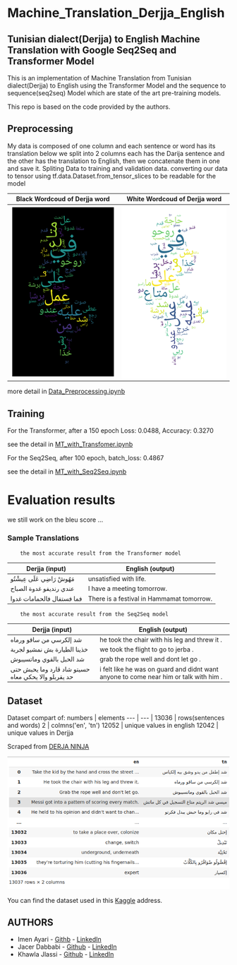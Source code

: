 # Machine_Translation_Derjja_English
## Tunisian dialect(Derjja) to English Machine Translation with Google Seq2Seq and Transformer Model

This is an implementation of Machine Translation from Tunisian dialect(Derjja) to English using the Transformer Model and the sequence to sequence(seq2seq) Model which are state of the art pre-training models.

This repo is based on the code provided by the authors.

## Preprocessing

My data is composed of one column and each sentence or word has its translation below we split into 2 columns each has the Darija sentence and the other has the translation to English, then we concatenate them in one and save it.
Spliting Data to training and validation data.
converting our data to tensor using tf.data.Dataset.from_tensor_slices to be readable for the model 

| Black Wordcoud of Derjja word     | White Wordcoud of Derjja word     |
|------------|-------------|
| ![Splashscreen](https://github.com/jlassi1/Machine_Translation_Derjja_English/blob/main/asset/black_tunis.png)      | ![Splashscreen](https://github.com/jlassi1/Machine_Translation_Derjja_English/blob/main/asset/white_tunis.png)      |

more detail in [Data_Preprocessing.ipynb](https://github.com/jlassi1/Machine_Translation_Derjja_English/blob/main/models/Data_Preprocessing.ipynb)

## Training

For the Transformer, after a 150 epoch Loss: 0.0488, Accuracy: 0.3270

see the detail in [MT_with_Transfomer.ipynb](https://github.com/jlassi1/Machine_Translation_Derjja_English/blob/main/models/MT_with_Transfomer.ipynb)


For the Seq2Seq, after 100 epoch, batch_loss: 0.4867

see the detail in [MT_with_Seq2Seq.ipynb](https://github.com/jlassi1/Machine_Translation_Derjja_English/blob/main/models/MT_with_Seq2Seq.ipynb)

# Evaluation results

we still work on the bleu score ...

### Sample Translations
        the most accurate result from the Transformer model


Derjja (input)| English (output)
--- | --- |
مَهُوشْ رَاضِي عَلَى عِيشْتُو | unsatisfied with life.
عندي رنديفو غدوة الصباح | I have a meeting tomorrow.
فما فستفال فالحمامات غدوا | There is a festival in Hammamat tomorrow.

        the most accurate result from the Seq2Seq model

Derjja (input)| English (output)
--- | --- |
 شد إلكرسي من ساقو ورماه | he took the chair with his leg and threw it .
 خذينا الطيارة بش نمشيو لجربة | we took the flight to go to jerba .
 شد الحبل بالقوي وماتسيبوش | grab the rope well and dont let go .
 حسيتو شاد ڨارد وما يحبش حتى حد يقربلو والا يحكي معاه | i felt like he was on guard and didnt want anyone to come near him or talk with him .



## Dataset 

Dataset compart of:
numbers | elements
--- | --- |
13036 | rows(sentences and words)
2 | colmns('en', 'tn')
12052 | unique values in english
12042 | unique values in Derjja

Scraped from [DERJA NINJA](https://derja.ninja/)

![Splashscreen](https://github.com/jlassi1/Machine_Translation_Derjja_English/blob/main/asset/dataset_screenshot.png)

You can find the dataset used in this [Kaggle](https://www.kaggle.com/khawlajlassi/drejja-to-english) address. 

## AUTHORS
* Imen Ayari - [Githb](https://github.com/Immaannn2222)
             - [LinkedIn](https://www.linkedin.com/in/imene-ayari/  )
* Jacer Dabbabi - [Github](https://github.com/jaycer95)
             - [LinkedIn](https://www.linkedin.com/in/jacer-dabbabi-a1519a1a1/)
* Khawla Jlassi - [Github](https://github.com/jlassi1)
             - [LinkedIn](https://www.linkedin.com/in/khawla-jlassi/)

